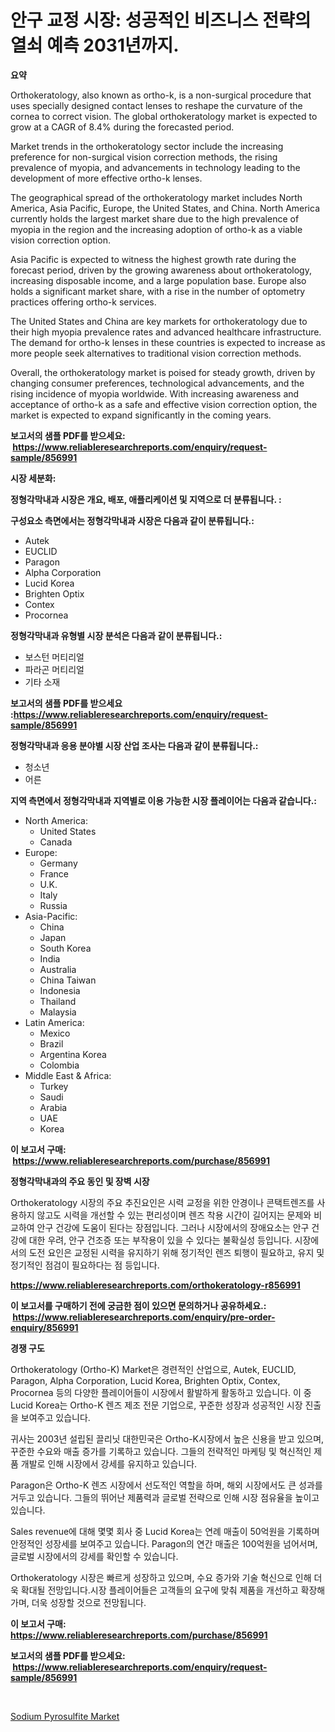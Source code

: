 <p><h1>안구 교정 시장: 성공적인 비즈니스 전략의 열쇠 예측 2031년까지.</h1></p><p><strong>요약</strong></p>
<p><p>Orthokeratology, also known as ortho-k, is a non-surgical procedure that uses specially designed contact lenses to reshape the curvature of the cornea to correct vision. The global orthokeratology market is expected to grow at a CAGR of 8.4% during the forecasted period.</p><p>Market trends in the orthokeratology sector include the increasing preference for non-surgical vision correction methods, the rising prevalence of myopia, and advancements in technology leading to the development of more effective ortho-k lenses.</p><p>The geographical spread of the orthokeratology market includes North America, Asia Pacific, Europe, the United States, and China. North America currently holds the largest market share due to the high prevalence of myopia in the region and the increasing adoption of ortho-k as a viable vision correction option.</p><p>Asia Pacific is expected to witness the highest growth rate during the forecast period, driven by the growing awareness about orthokeratology, increasing disposable income, and a large population base. Europe also holds a significant market share, with a rise in the number of optometry practices offering ortho-k services.</p><p>The United States and China are key markets for orthokeratology due to their high myopia prevalence rates and advanced healthcare infrastructure. The demand for ortho-k lenses in these countries is expected to increase as more people seek alternatives to traditional vision correction methods.</p><p>Overall, the orthokeratology market is poised for steady growth, driven by changing consumer preferences, technological advancements, and the rising incidence of myopia worldwide. With increasing awareness and acceptance of ortho-k as a safe and effective vision correction option, the market is expected to expand significantly in the coming years.</p></p>
<p><strong>보고서의 샘플 PDF를 받으세요: &nbsp;<a href="https://www.reliableresearchreports.com/enquiry/request-sample/856991">https://www.reliableresearchreports.com/enquiry/request-sample/856991</a></strong></p>
<p><strong>시장 세분화:</strong></p>
<p><strong> 정형각막내과 시장은 개요, 배포, 애플리케이션 및 지역으로 더 분류됩니다. :</strong></p>
<p><strong>구성요소 측면에서는 정형각막내과 시장은 다음과 같이 분류됩니다.:</strong></p>
<p><ul><li>Autek</li><li>EUCLID</li><li>Paragon</li><li>Alpha Corporation</li><li>Lucid Korea</li><li>Brighten Optix</li><li>Contex</li><li>Procornea</li></ul></p>
<p><strong> 정형각막내과 유형별 시장 분석은 다음과 같이 분류됩니다.:</strong></p>
<p><ul><li>보스턴 머티리얼</li><li>파라곤 머티리얼</li><li>기타 소재</li></ul></p>
<p><strong>보고서의 샘플 PDF를 받으세요 :<a href="https://www.reliableresearchreports.com/enquiry/request-sample/856991">https://www.reliableresearchreports.com/enquiry/request-sample/856991</a></strong></p>
<p><strong> 정형각막내과 응용 분야별 시장 산업 조사는 다음과 같이 분류됩니다.:</strong></p>
<p><ul><li>청소년</li><li>어른</li></ul></p>
<p><strong>지역 측면에서 정형각막내과 지역별로 이용 가능한 시장 플레이어는 다음과 같습니다.:</strong></p>
<p><ul>
    <li>
        North America:
        <ul>
            <li>United States</li>
            <li>Canada</li>
        </ul>
    </li>
    <li>
        Europe:
        <ul>
            <li>Germany</li>
            <li>France</li>
            <li>U.K.</li>
            <li>Italy</li>
            <li>Russia</li>
        </ul>
    </li>
    <li>
        Asia-Pacific:
        <ul>
            <li>China</li>
            <li>Japan</li>
            <li>South Korea</li>
            <li>India</li>
            <li>Australia</li>
            <li>China Taiwan</li>
            <li>Indonesia</li>
            <li>Thailand</li>
            <li>Malaysia</li>
        </ul>
    </li>
    <li>
        Latin America:
        <ul>
            <li>Mexico</li>
            <li>Brazil</li>
            <li>Argentina Korea</li>
            <li>Colombia</li>
        </ul>
    </li>
    <li>
        Middle East & Africa:
        <ul>
            <li>Turkey</li>
            <li>Saudi</li>
            <li>Arabia</li>
            <li>UAE</li>
            <li>Korea</li>
        </ul>
    </li>
    </ul></p>
<p><strong>이 보고서 구매: &nbsp;<a href="https://www.reliableresearchreports.com/purchase/856991">https://www.reliableresearchreports.com/purchase/856991</a></strong></p>
<p><strong>정형각막내과의 주요 동인 및 장벽 시장</strong></p>
<p><p>Orthokeratology 시장의 주요 추진요인은 시력 교정을 위한 안경이나 콘택트렌즈를 사용하지 않고도 시력을 개선할 수 있는 편리성이며 렌즈 착용 시간이 길어지는 문제와 비교하여 안구 건강에 도움이 된다는 장점입니다. 그러나 시장에서의 장애요소는 안구 건강에 대한 우려, 안구 건조증 또는 부작용이 있을 수 있다는 불확실성 등입니다. 시장에서의 도전 요인은 교정된 시력을 유지하기 위해 정기적인 렌즈 퇴행이 필요하고, 유지 및 정기적인 점검이 필요하다는 점 등입니다.</p></p>
<p><strong><a href="https://www.reliableresearchreports.com/orthokeratology-r856991">https://www.reliableresearchreports.com/orthokeratology-r856991</a></strong></p>
<p><strong>이 보고서를 구매하기 전에 궁금한 점이 있으면 문의하거나 공유하세요.: &nbsp;<a href="https://www.reliableresearchreports.com/enquiry/pre-order-enquiry/856991">https://www.reliableresearchreports.com/enquiry/pre-order-enquiry/856991</a></strong></p>
<p><strong>경쟁 구도</strong></p>
<p><p>Orthokeratology (Ortho-K) Market은 경련적인 산업으로, Autek, EUCLID, Paragon, Alpha Corporation, Lucid Korea, Brighten Optix, Contex, Procornea 등의 다양한 플레이어들이 시장에서 활발하게 활동하고 있습니다. 이 중 Lucid Korea는 Ortho-K 렌즈 제조 전문 기업으로, 꾸준한 성장과 성공적인 시장 진출을 보여주고 있습니다. </p><p>귀사는 2003년 설립된 끌리닛 대한민국은 Ortho-K시장에서 높은 신용을 받고 있으며, 꾸준한 수요와 매출 증가를 기록하고 있습니다. 그들의 전략적인 마케팅 및 혁신적인 제품 개발로 인해 시장에서 강세를 유지하고 있습니다.  </p><p>Paragon은 Ortho-K 렌즈 시장에서 선도적인 역할을 하며, 해외 시장에서도 큰 성과를 거두고 있습니다. 그들의 뛰어난 제품력과 글로벌 전략으로 인해 시장 점유율을 높이고 있습니다. </p><p>Sales revenue에 대해 몇몇 회사 중 Lucid Korea는 연례 매출이 50억원을 기록하며 안정적인 성장세를 보여주고 있습니다. Paragon의 연간 매출은 100억원을 넘어서며, 글로벌 시장에서의 강세를 확인할 수 있습니다.</p><p>Orthokeratology 시장은 빠르게 성장하고 있으며, 수요 증가와 기술 혁신으로 인해 더욱 확대될 전망입니다.시장 플레이어들은 고객들의 요구에 맞춰 제품을 개선하고 확장해가며, 더욱 성장할 것으로 전망됩니다.</p></p>
<p><strong>이 보고서 구매: &nbsp; <a href="https://www.reliableresearchreports.com/purchase/856991">https://www.reliableresearchreports.com/purchase/856991</a></strong></p>
<p><strong>보고서의 샘플 PDF를 받으세요: &nbsp;<a href="https://www.reliableresearchreports.com/enquiry/request-sample/856991">https://www.reliableresearchreports.com/enquiry/request-sample/856991</a></strong><strong></strong></p>
<p>&nbsp;</p>
<p><p><a href="https://changeable-paste-463.notion.site/Sodium-Pyrosulfite-Market-Provides-a-Comprehensive-Analysis-Including-a-Macro-Overview-of-the-Market-5c14cf37657f42728e36d0f12d4790b7">Sodium Pyrosulfite Market</a></p></p>